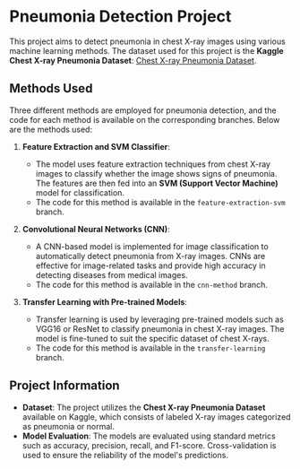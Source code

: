 # Pneumonia Detection Project

This project aims to detect pneumonia in chest X-ray images using various machine learning methods. The dataset used for this project is the **Kaggle Chest X-ray Pneumonia Dataset**: [Chest X-ray Pneumonia Dataset](https://www.kaggle.com/datasets/paultimothymooney/chest-xray-pneumonia).

## Methods Used

Three different methods are employed for pneumonia detection, and the code for each method is available on the corresponding branches. Below are the methods used:

1. **Feature Extraction and SVM Classifier**:
    - The model uses feature extraction techniques from chest X-ray images to classify whether the image shows signs of pneumonia. The features are then fed into an **SVM (Support Vector Machine)** model for classification.
    - The code for this method is available in the `feature-extraction-svm` branch.

2. **Convolutional Neural Networks (CNN)**:
    - A CNN-based model is implemented for image classification to automatically detect pneumonia from X-ray images. CNNs are effective for image-related tasks and provide high accuracy in detecting diseases from medical images.
    - The code for this method is available in the `cnn-method` branch.

3. **Transfer Learning with Pre-trained Models**:
    - Transfer learning is used by leveraging pre-trained models such as VGG16 or ResNet to classify pneumonia in chest X-ray images. The model is fine-tuned to suit the specific dataset of chest X-rays.
    - The code for this method is available in the `transfer-learning` branch.

## Project Information

- **Dataset**: The project utilizes the **Chest X-ray Pneumonia Dataset** available on Kaggle, which consists of labeled X-ray images categorized as pneumonia or normal.
- **Model Evaluation**: The models are evaluated using standard metrics such as accuracy, precision, recall, and F1-score. Cross-validation is used to ensure the reliability of the model's predictions.


